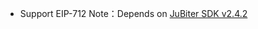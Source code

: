 + Support EIP-712
Note：Depends on [JuBiter SDK v2.4.2](https://github.com/JubiterWallet/JubiterSDK_C/releases/tag/v2.4.2)